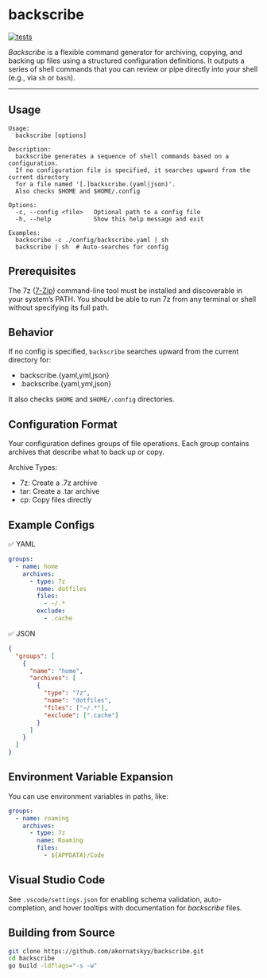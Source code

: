 # backscribe

[![tests](https://github.com/akornatskyy/backscribe/actions/workflows/tests.yml/badge.svg)](https://github.com/akornatskyy/backscribe/actions/workflows/tests.yml)

*Backscribe* is a flexible command generator for archiving, copying, and backing up files using a structured configuration definitions. It outputs a series of shell commands that you can review or pipe directly into your shell (e.g., via `sh` or `bash`).

---

## Usage

```text
Usage:
  backscribe [options]

Description:
  backscribe generates a sequence of shell commands based on a configuration.
  If no configuration file is specified, it searches upward from the current directory
  for a file named '[.]backscribe.(yaml|json)'.
  Also checks $HOME and $HOME/.config

Options:
  -c, --config <file>   Optional path to a config file
  -h, --help            Show this help message and exit

Examples:
  backscribe -c ./config/backscribe.yaml | sh
  backscribe | sh  # Auto-searches for config
```

## Prerequisites

The 7z ([7-Zip](https://sourceforge.net/projects/sevenzip/files/7-Zip/)) command-line tool must be installed and discoverable in your system’s PATH. You should be able to run 7z from any terminal or shell without specifying its full path.

## Behavior

If no config is specified, `backscribe` searches upward from the current directory for:

- backscribe.{yaml,yml,json}
- .backscribe.{yaml,yml,json}

It also checks `$HOME` and `$HOME/.config` directories.

## Configuration Format

Your configuration defines groups of file operations. Each group contains archives that describe what to back up or copy.

Archive Types:

- 7z: Create a .7z archive
- tar: Create a .tar archive
- cp: Copy files directly

## Example Configs

✅ YAML

```yaml
groups:
  - name: home
    archives:
      - type: 7z
        name: dotfiles
        files:
          - ~/.*
        exclude:
          - .cache
```

✅ JSON

```json
{
  "groups": [
    {
      "name": "home",
      "archives": [
        {
          "type": "7z",
          "name": "dotfiles",
          "files": ["~/.*"],
          "exclude": [".cache"]
        }
      ]
    }
  ]
}
```

## Environment Variable Expansion

You can use environment variables in paths, like:

```yaml
groups:
  - name: roaming
    archives:
      - type: 7z
        name: Roaming
        files:
          - ${APPDATA}/Code
```

## Visual Studio Code

See `.vscode/settings.json` for enabling schema validation, auto-completion, and hover tooltips with documentation for *backscribe* files.

## Building from Source

```sh
git clone https://github.com/akornatskyy/backscribe.git
cd backscribe
go build -ldflags="-s -w"
```
